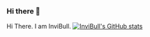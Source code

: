 ### Hi there 👋

<!--
**InviBull/InviBull** is a ✨ _special_ ✨ repository because its `README.md` (this file) appears on your GitHub profile.

Here are some ideas to get you started:

- 🔭 I’m currently working on ...
- 🌱 I’m currently learning ...
- 👯 I’m looking to collaborate on ...
- 🤔 I’m looking for help with ...
- 💬 Ask me about ...
- 📫 How to reach me: ...
- 😄 Pronouns: ...
- ⚡ Fun fact: ...
-->
Hi There. I am InviBull.
[![InviBull's GitHub stats](https://github-readme-stats.vercel.app/api?username=invibull)](https://github.com/anuraghazra/github-readme-stats)

